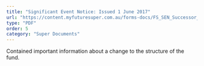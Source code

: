 ```yaml
---
title: "Significant Event Notice: Issued 1 June 2017"
url: "https://content.myfuturesuper.com.au/forms-docs/FS_SEN_Successor_Fund_Transfer_1_June_2017.pdf"
type: "PDF"
order: 5
category: "Super Documents"
---
```


Contained important information about a change to the structure of the fund.
